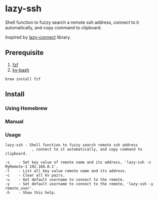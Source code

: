 # lazy-ssh

Shell function to fuzzy search a remote ssh address, connect to it automatically, and copy command to clipboard.

Inspired by [lazy-connect](https://github.com/thecasualcoder/lazy-connect) library.

## Prerequisite

1.  [fzf](https://github.com/junegunn/fzf)
2.  [kv-bash](https://github.com/damphat/kv-bash)

```
brew install fzf
```

## Install

### Using Homebrew

<!-- ```
brew tap thecasualcoder/stable
brew install lazy-connect
``` -->

### Manual

<!-- ```
git clone https://github.com/thecasualcoder/lazy-connect.git ~/.lazy-connect
sudo ln -s ~/.lazy-connect/lazy-connect /usr/local/bin/lazy-connect
``` -->

### Usage

```
lazy-ssh - Shell function to fuzzy search remote ssh address
            , connect to it automatically, and copy command to clipboard.

-s    - Set key value of remote name and its address, 'lazy-ssh -s MyRemote-1 192.168.0.1'.
-l    - List all key value remote name and its address.
-c    - Clear all kv pairs.
-u    - Get default username to connect to the remote.
-y    - Set default username to connect to the remote, 'lazy-ssh -y remote_user'.
-h    - Show this help.
```